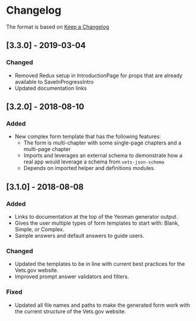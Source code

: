 # Changelog

The format is based on [Keep a Changelog](http://keepachangelog.com/en/1.0.0/)
## [3.3.0] - 2019-03-04
### Changed
- Removed Redux setup in IntroductionPage for props that are already available to SaveInProgressIntro
- Updated documentation links
## [3.2.0] - 2018-08-10
### Added
- New complex form template that has the following features:
    - The form is multi-chapter with some single-page chapters and a multi-page chapter
    - Imports and leverages an external schema to demonstrate how a real app would leverage a schema from `vets-json-schema`
    - Depends on imported helper and definitions modules.

## [3.1.0] - 2018-08-08
### Added
- Links to documentation at the top of the Yeoman generator output.
- Gives the user multiple types of form templates to start with: Blank, Simple, or Complex.
- Sample answers and default answers to guide users.

### Changed
- Updated the templates to be in line with current best practices for the Vets.gov website.
- Improved prompt answer validators and filters.

### Fixed
- Updated all file names and paths to make the generated form work with the current structure of the Vets.gov website.

